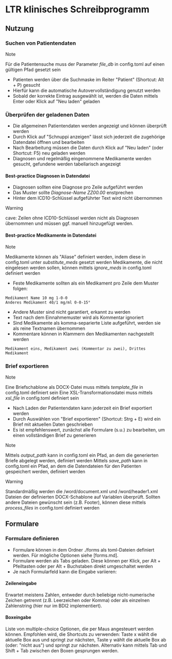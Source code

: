 # LTR klinisches Schreibprogramm

## Nutzung

### Suchen von Patientendaten

> [!NOTE]
> Für die Patientensuche muss der Parameter *file_db* in config.toml auf einen gültigen Pfad gesetzt sein

- Patienten werden über die Suchmaske im Reiter "Patient" (Shortcut: Alt + P) gesucht
- Hierfür kann die automatische Autovervollständigung genutzt werden
- Sobald der korrekte Eintrag ausgewählt ist, werden die Daten mittels Enter oder Klick auf "Neu laden" geladen

### Überprüfen der geladenen Daten

- Die allgemeinen Patientendaten werden angezeigt und können überprüft werden
- Durch Klick auf "Schnuppi anzeigen" lässt sich jederzeit die zugehörige Datendatei öffnen und bearbeiten
- Nach Bearbeitung müssen die Daten durch Klick auf "Neu laden" (oder Shortcut: F5) neu geladen werden
- Diagnosen und regelmäßig eingenommene Medikamente werden gesucht, gefundene werden tabellarisch angezeigt


#### Best-practice Diagnosen in Datendatei

- Diagnosen sollten eine Diagnose pro Zeile aufgeführt werden
- Das Muster sollte *Diagnose-Name* *ZZ00.00* enstprechen
- Hinter dem ICD10-Schlüssel aufgeführter Text wird nicht übernommen

> [!WARNING]
> cave: Zeilen ohne ICD10-Schlüssel werden nicht als Diagnosen übernommen und müssen ggf. manuell hinzugefügt werden.


#### Best-practice Medikamente in Datendatei

> [!NOTE]
> Medikamente können als "Aliase" definiert werden, indem diese in config.toml unter *substitute_meds* gesetzt werden
> Medikamente, die nicht eingelesen werden sollen, können mittels *ignore_meds* in config.toml definiert werden

- Feste Medikamente sollten als ein Medikament pro Zeile dem Muster folgen:

```
Medikament Name 10 mg 1-0-0
Anderes Medikament 40/1 mg/ml 0-0-15°
```

- Andere Muster sind nicht garantiert, erkannt zu werden
- Text nach dem Einnahmemuster wird als Kommentar ignoriert
- Sind Medikamente als komma-separierte Liste aufgeführt, werden sie als reine Textnamen übernommen
- Kommentare können in Klammern den Medikamenten nachgestellt werden

```
Medikament eins, Medikament zwei (Kommentar zu zwei), Drittes Medikament
```

### Brief exportieren

> [!NOTE]
> Eine Briefschablone als DOCX-Datei muss mittels *template_file* in config.toml definiert sein
> Eine XSL-Transformationsdatei muss mittels *xsl_file* in config.toml definiert sein

- Nach Laden der Patientendaten kann jederzeit ein Brief exportiert werden
- Durch Auswählen von "Brief exportieren" (Shortcut: Strg + E) wird ein Brief mit aktuellen Daten geschrieben
- Es ist empfehlenswert, zunächst alle Formulare (s.u.) zu bearbeiten, um einen vollständigen Brief zu generieren

> [!NOTE]
> Mittels *output_path* kann in config.toml ein Pfad, an dem die generierten Briefe abgelegt werden, definiert werden
> Mittels *save_path* kann in config.toml ein Pfad, an dem die Datendateien für den Patienten gespeichert werden, definiert werden

> [!WARNING]
> Standardmäßig werden die /word/document.xml und /word/header1.xml Dateien der definierten DOCX-Schablone auf Variablen
> überprüft. Sollten andere Dateien gewünscht sein (z.B. Footer), können diese mittels *process_files* in config.toml definiert werden


## Formulare

### Formulare definieren

- Formulare können in dem Ordner ./forms als toml-Dateien definiert werden. Für mögliche Optionen siehe [forms.md].
- Formulare werden als Tabs geladen. Diese können per Klick, per Alt + Pfeiltasten oder per Alt + Buchstaben direkt umgeschaltet werden
- Je nach Formularfeld kann die Eingabe variieren:

#### Zeileneingabe

Erwartet meistens Zahlen, entweder durch beliebige nicht-numerische Zeichen getrennt (z.B. Leerzeichen oder Komma) oder
als einzelnen Zahlenstring (hier nur im BDI2 implementiert).

#### Boxeingabe

Liste von multiple-choice Optionen, die per Maus angesteuert werden können.
Empfohlen wird, die Shortcuts zu verwenden: Taste x wählt die aktuelle Box aus und springt zur nächsten, Taste y wählt
die aktuelle Box ab (oder: "nicht aus") und springt zur nächsten. Alternativ kann mittels Tab und Shift + Tab zwischen
den Boxen gesprungen werden.

